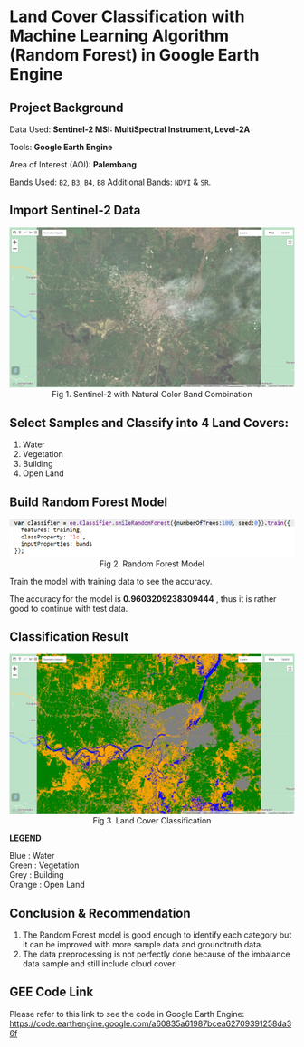 # Land Cover Classification with Machine Learning Algorithm (Random Forest) in Google Earth Engine

## Project Background
Data Used:
**Sentinel-2 MSI: MultiSpectral Instrument, Level-2A**

Tools:
**Google Earth Engine**

Area of Interest (AOI):
**Palembang**

Bands Used:
`B2`, `B3`, `B4`, `B8`
Additional Bands: `NDVI` & `SR`.

## Import Sentinel-2 Data
<p align="center">
  <img src= "https://github.com/jedijm/Land-Cover-Classification-with-Random-Forest-in-Google-Earth-Engine/blob/main/asset/sentinel.png"> <br>
Fig 1. Sentinel-2 with Natural Color Band Combination
</p>

## Select Samples and Classify into 4 Land Covers:
1. Water
2. Vegetation
3. Building
4. Open Land

## Build Random Forest Model
<p align="center">
  <img src= "https://github.com/jedijm/Land-Cover-Classification-with-Random-Forest-in-Google-Earth-Engine/blob/main/asset/Model.png"> <br>
Fig 2. Random Forest Model
</p>
Train the model with training data to see the accuracy.

The accuracy for the model is **0.9603209238309444** , thus it is rather good to continue with test data.

## Classification Result
<p align="center">
  <img src= "https://github.com/jedijm/Land-Cover-Classification-with-Random-Forest-in-Google-Earth-Engine/blob/main/asset/classification.png"> <br>
Fig 3. Land Cover Classification
</p>

**LEGEND**

Blue : Water <br>
Green : Vegetation <br>
Grey : Building <br>
Orange : Open Land 

## Conclusion & Recommendation
1. The Random Forest model is good enough to identify each category but it can be improved with more sample data and groundtruth data.
2. The data preprocessing is not perfectly done because of the imbalance data sample and still include cloud cover.

## GEE Code Link
Please refer to this link to see the code in Google Earth Engine: 
https://code.earthengine.google.com/a60835a61987bcea62709391258da36f
